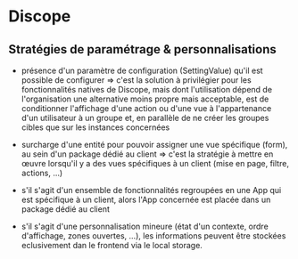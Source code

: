 # Discope


## Stratégies de paramétrage & personnalisations

* présence d'un paramètre de configuration (SettingValue) qu'il est possible de configurer
	=> c'est la solution à privilégier pour les fonctionnalités natives de Discope, mais dont l'utilisation dépend de l'organisation
	une alternative moins propre mais acceptable, est de conditionner l'affichage d'une action ou d'une vue à l'appartenance d'un utilisateur à un groupe et, en parallèle de ne créer les groupes cibles que sur les instances concernées


* surcharge d'une entité pour pouvoir assigner une vue spécifique (form), au sein d'un package dédié au client
	=> c'est la stratégie à mettre en œuvre lorsqu'il y a des vues spécifiques à un client (mise en page, filtre, actions, …)

* s'il s'agit d'un ensemble de fonctionnalités regroupées en une App qui est spécifique à un client, alors l'App concernée est placée dans un package dédié au client


* s'il s'agit d'une personnalisation mineure (état d'un contexte, ordre d'affichage, zones ouvertes, ...), les informations peuvent être stockées eclusivement dan le frontend via le local storage.